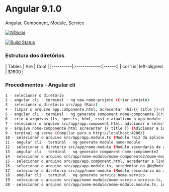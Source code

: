 # Angular 9.1.0

Angular, Component, Module, Service

[![N|Solid](https://cldup.com/dTxpPi9lDf.thumb.png)](https://nodesource.com/products/nsolid)

[![Build Status](https://travis-ci.org/joemccann/dillinger.svg?branch=master)](https://travis-ci.org/joemccann/dillinger)

### Estrutura dos diretórios


| Tables | Are | Cool | |----------|:-------------:|------:| | col 1 is| left-aligned | $1600 |

### Procedimentos - Angular cli

```sh
1 - selecionar o diretório
2 - angular cli - terminal - ng new nome-projeto (Criar projeto)
3 - selecionar o diretório src/app (Raiz)
4 - limpar o arquivo app.componente.html, acrecentar <h1>{{ title }}</h1> (Adicionar a interpolação)
5 - angular cli - terminal - ng generate component nome-componente (Criar componente)
6 - crio 4 arquivos (ts, spec.ts, html, css) e atualizou o app.module
7 - selecionar o arquivo src/app/app.component.html, adicionar o selector <app-nome-component></app-nome-component>
8 - arquivo nome-componente.html acrecentar {{ title }} (Adicionar a interpolação)
9 - terminal ng serve (Compilar para o http://localhost:4200/)
10 - selecionar o arquivo src/app/app.module.ts (Modulo raiz da aplicação) 
11 - angular cli - terminal - ng generate module nome-module
12 - selecionar o diretorio src/app/nome-modulo (Modulo secundario da aplicação) 
13 - angular cli - terminal - ng generate component nome-componente2
14 - selecionar o arquivo src/app/nome-modulo/nome-componente2/nome-modulo.module.ts, acredentar no @NgModule a propriedade exports: [NomeComponente2Component].
15 - selecionar o arquivo src/app/app.component.html, acredentar a linha <app-nome-componente2></app-nome-componente2>
16 - selecionar o arquivo src/app/app.module.ts, acredentar no @NgModule/import a propriedade NomeModuloModule
17 - selecionar o diretorio src/app/nome-modulo (Modulo secundario da aplicação) 
18 - angular cli - terminal - ng generate service nome-servico
19 - selecionar o arquivo src/app/nome-modulo/nome-servico.service.ts, incluir o metodo getAtributos(){ return ['Id', 'Nome', 'Telefone', 'Endereço', 'Cidade', 'Estado', 'Pais'];
20 - selecionar o arquivo src/app/nome-modulo/nome-modulo.module.ts, incluir no @NgModule/providers a propriendade NomeServicoService


```
